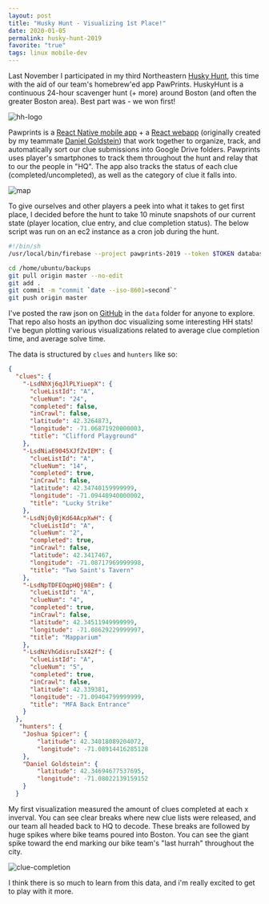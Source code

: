 ```yaml
---
layout: post
title: "Husky Hunt - Visualizing 1st Place!"
date: 2020-01-05
permalink: husky-hunt-2019
favorite: "true"
tags: linux mobile-dev
---
```


Last November I participated in my third Northeastern [Husky Hunt](https://www.facebook.com/events/481195489382688/), this time with the aid of our team's homebrew'ed app PawPrints. HuskyHunt is a continuous 24-hour scavenger hunt (+ more) around Boston (and often the greater Boston area). Best part was - we won first!

![hh-logo]({{site.url}}/assets/resources-huskyhunt2019/hh_logo.jpg)

Pawprints is a [React Native mobile app](https://github.com/daniel-goldstein/pawprints-mobile) + a [React webapp](https://github.com/daniel-goldstein/pawprints-web) (originally created by my teammate [Daniel Goldstein](https://twitter.com/dgoldsteinn)) that work together to organize, track, and automatically sort our clue submissions into Google Drive folders. Pawprints uses player's smartphones to track them throughout the hunt and relay that to our the people in "HQ". The app also tracks the status of each clue (completed/uncompleted), as well as the category of clue it falls into.  

![map]({{site.url}}/assets/resources-huskyhunt2019/map.png)

To give ourselves and other players a peek into what it takes to get first place, I decided before the hunt to take 10 minute snapshots of our current state (player location, clue entry, and clue completion status). The below script was run on an ec2 instance as a cron job during the hunt.

```bash
#!/bin/sh
/usr/local/bin/firebase --project pawprints-2019 --token $TOKEN database:get / >> /home/ubuntu/backups/`date --iso-8601=second`.json

cd /home/ubuntu/backups
git pull origin master --no-edit
git add .
git commit -m "commit `date --iso-8601=second`"
git push origin master
```

I've posted the raw json on [GitHub](https://github.com/joshspicer/pawprints-2019) in the `data` folder for anyone to explore. That repo also hosts an ipython doc visualizing some interesting HH stats! I've begun plotting various visualizations related to average clue completion time, and average solve time.

The data is structured by `clues` and `hunters` like so:

```json
{
  "clues": {
    "-LsdNhXj6qJlPLYiuepX": {
      "clueListId": "A",
      "clueNum": "24",
      "completed": false,
      "inCrawl": false,
      "latitude": 42.3264873,
      "longitude": -71.06871920000003,
      "title": "Clifford Playground"
    },
    "-LsdNiaE9045XJfZvIEM": {
      "clueListId": "A",
      "clueNum": "14",
      "completed": true,
      "inCrawl": false,
      "latitude": 42.34740159999999,
      "longitude": -71.09440940000002,
      "title": "Lucky Strike"
    },
    "-LsdNj0yBjKd64AcpXwH": {
      "clueListId": "A",
      "clueNum": "2",
      "completed": true,
      "inCrawl": false,
      "latitude": 42.3417467,
      "longitude": -71.08717969999998,
      "title": "Two Saint's Tavern"
    },
    "-LsdNpTDFEOqpHQj98Em": {
      "clueListId": "A",
      "clueNum": "4",
      "completed": true,
      "inCrawl": false,
      "latitude": 42.34511949999999,
      "longitude": -71.08629229999997,
      "title": "Mapparium"
    },
    "-LsdNzVhGdisruIsX42f": {
      "clueListId": "A",
      "clueNum": "5",
      "completed": true,
      "inCrawl": false,
      "latitude": 42.339381,
      "longitude": -71.09404799999999,
      "title": "MFA Back Entrance"
    }
  },
   "hunters": {
    "Joshua Spicer": {
        "latitude": 42.34018089204072,
        "longitude": -71.08914416285128
    },
    "Daniel Goldstein": {
        "latitude": 42.34694677537695,
        "longitude": -71.08022139159152
    }
  }
```

My first visualization measured the amount of clues completed at each x inverval. You can see clear breaks where new clue lists were released, and our team all headed back to HQ to decode. These breaks are followed by huge spikes where bike teams poured into Boston. You can see the giant spike toward the end marking our bike team's "last hurrah" throughout the city.

![clue-completion]({{site.url}}/assets/resources-huskyhunt2019/clue-completion.png)

I think there is so much to learn from this data, and i'm really excited to get to play with it more.
